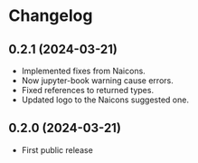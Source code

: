 # Changelog

## 0.2.1 (2024-03-21)

- Implemented fixes from Naicons.
- Now jupyter-book warning cause errors.
- Fixed references to returned types.
- Updated logo to the Naicons suggested one.

## 0.2.0 (2024-03-21)

- First public release

